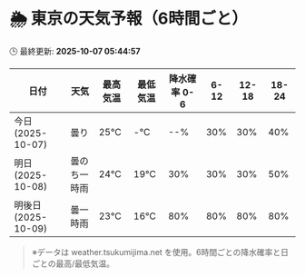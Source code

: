 # 🌦️ 東京の天気予報（6時間ごと）

🕒 最終更新: **2025-10-07 05:44:57**

| 日付 | 天気 | 最高気温 | 最低気温 | 降水確率 0-6 | 6-12 | 12-18 | 18-24 |
|------|------|----------|----------|------------|------|------|------|
| 今日 (2025-10-07) | 曇り | 25℃ | -℃ | --% | 30% | 30% | 40% |
| 明日 (2025-10-08) | 曇のち一時雨 | 24℃ | 19℃ | 30% | 30% | 30% | 50% |
| 明後日 (2025-10-09) | 曇一時雨 | 23℃ | 16℃ | 80% | 80% | 80% | 80% |

> ※データは weather.tsukumijima.net を使用。6時間ごとの降水確率と日ごとの最高/最低気温。
